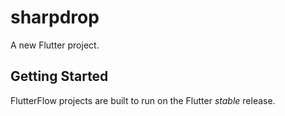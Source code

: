 # sharpdrop

A new Flutter project.

## Getting Started

FlutterFlow projects are built to run on the Flutter _stable_ release.
